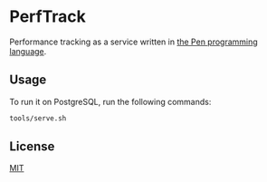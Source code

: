 # PerfTrack

Performance tracking as a service written in [the Pen programming language](https://pen-lang.org/).

## Usage

To run it on PostgreSQL, run the following commands:

```sh
tools/serve.sh
```

## License

[MIT](LICENSE)
